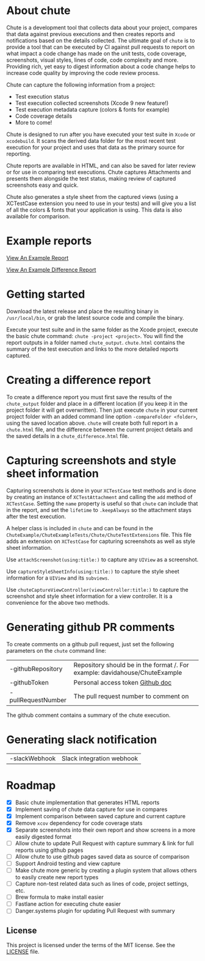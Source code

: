 # About chute

Chute is a development tool that collects data about your project, compares that data against previous executions and then creates reports and notifications based on the details collected. The ultimate goal of `chute` is to provide a tool that can be executed by CI against pull requests to report on what impact a code change has made on the unit tests, code coverage, screenshots, visual styles, lines of code, code complexity and more. Providing rich, yet easy to digest information about a code change helps to increase code quality by improving the code review process.

Chute can capture the following information from a project:

- Test execution status
- Test execution collected screenshots (Xcode 9 new feature!)
- Test execution metadata capture (colors & fonts for example)
- Code coverage details
- More to come!

Chute is designed to run after you have executed your test suite in `Xcode` or `xcodebuild`. It scans the derived data folder for the most recent test execution for your project and uses that data as the primary source for reporting.

Chute reports are available in HTML, and can also be saved for later review or for use in comparing test executions. Chute captures Attachments and presents them alongside the test status, making review of captured screenshots easy and quick.

Chute also generates a style sheet from the captured views (using a XCTestCase extension you need to use in your tests) and will give you a list of all the colors & fonts that your application is using. This data is also available for comparison.

# Example reports

[View An Example Report](http://davidahouse.com/chute/sample_report/chute.html)

[View An Example Difference Report](http://davidahouse.com/chute/sample_difference_report/chute_difference.html)

# Getting started

Download the latest release and place the resulting binary in `/usr/local/bin`, or grab the latest source code and compile the binary.

Execute your test suite and in the same folder as the Xcode project, execute the basic chute command: `chute -project <project>`. You will find the report outputs in a folder named `chute_output`. `chute.html` contains the summary of the test execution and links to the more detailed reports captured.

# Creating a difference report

To create a difference report you must first save the results of the `chute_output` folder and place in a different location (if you keep it in the project folder it will get overwritten). Then just execute `chute` in your current project folder with an added command line option `-compareFolder <folder>`, using the saved location above. `chute` will create both full report in a `chute.html` file, and the difference between the current project details and the saved details in a `chute_difference.html` file.

# Capturing screenshots and style sheet information

Capturing screenshots is done in your `XCTestCase` test methods and is done by creating an instance of `XCTestAttachment` and calling the `add` method of `XCTestCase`. Setting the `name` property is useful so that `chute` can include that in the report, and set the `lifetime` to `.keepAlways` so the attachment stays after the test execution.

A helper class is included in `chute` and can be found in the `ChuteExample/ChuteExampleTests/Chute/ChuteTestExtensions` file. This file adds an extension on `XCTestCase` for capturing screenshots as well as style sheet information.

Use `attachScreenshot(using:title:)` to capture any `UIView` as a screenshot.

Use `captureStyleSheetInfo(using:title:)` to capture the style sheet information for a `UIView` and its `subviews`.

Use `chuteCaptureViewController(viewController:title:)` to capture the screenshot and style sheet information for a view controller. It is a convenience for the above two methods.

# Generating github PR comments

To create comments on a github pull request, just set the following parameters on the `chute` command line:

|   |   |
|---|---|
| -githubRepository <repository> | Repository should be in the format <username>/<repository>. For example: davidahouse/ChuteExample |
| -githubToken <token> | Personal access token [Github doc](https://help.github.com/articles/creating-a-personal-access-token-for-the-command-line/) |
| -pullRequestNumber <number> | The pull request number to comment on |

The github comment contains a summary of the chute execution.

# Generating slack notification

|   |   |
|---|---|
| -slackWebhook <webhook> | Slack integration webhook |

# Roadmap

- [X] Basic chute implementation that generates HTML reports
- [X] Implement saving of chute data capture for use in compares
- [X] Implement comparison between saved capture and current capture
- [X] Remove `xcov` dependency for code coverage stats
- [X] Separate screenshots into their own report and show screens in a more easily digested format
- [ ] Allow chute to update Pull Request with capture summary & link for full reports using github pages
- [ ] Allow chute to use github pages saved data as source of comparison
- [ ] Support Android testing and view capture
- [ ] Make chute more generic by creating a plugin system that allows others to easily create new report types
- [ ] Capture non-test related data such as lines of code, project settings, etc.
- [ ] Brew formula to make install easier
- [ ] Fastlane action for executing chute easier
- [ ] Danger.systems plugin for updating Pull Request with summary

## License

This project is licensed under the terms of the MIT license. See the [LICENSE](LICENSE) file.
